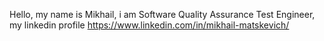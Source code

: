 Hello, my name is Mikhail, i am Software Quality Assurance Test Engineer, my linkedin profile https://www.linkedin.com/in/mikhail-matskevich/
